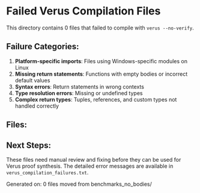# Failed Verus Compilation Files

This directory contains 0 files that failed to compile with `verus --no-verify`.

## Failure Categories:

1. **Platform-specific imports**: Files using Windows-specific modules on Linux
2. **Missing return statements**: Functions with empty bodies or incorrect default values
3. **Syntax errors**: Return statements in wrong contexts
4. **Type resolution errors**: Missing or undefined types
5. **Complex return types**: Tuples, references, and custom types not handled correctly

## Files:

## Next Steps:

These files need manual review and fixing before they can be used for Verus proof synthesis.
The detailed error messages are available in `verus_compilation_failures.txt`.

Generated on: 0 files moved from benchmarks_no_bodies/

